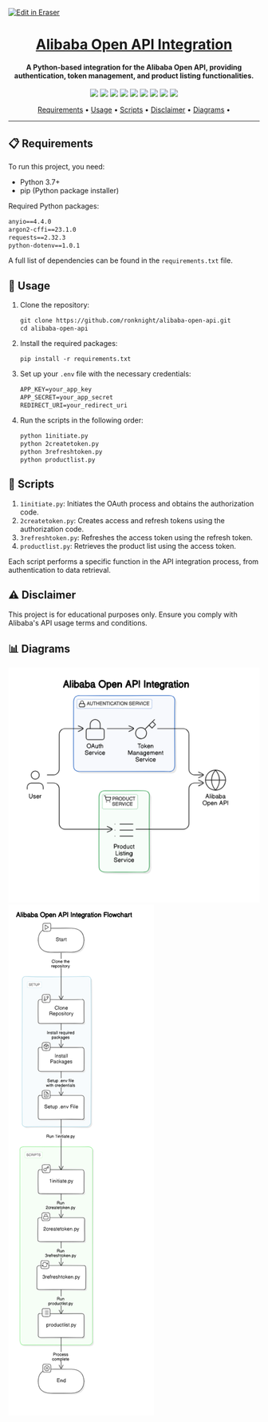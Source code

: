 <p><a target="_blank" href="https://app.eraser.io/workspace/LQCcXFqJOypzDrun3YnZ" id="edit-in-eraser-github-link"><img alt="Edit in Eraser" src="https://firebasestorage.googleapis.com/v0/b/second-petal-295822.appspot.com/o/images%2Fgithub%2FOpen%20in%20Eraser.svg?alt=media&amp;token=968381c8-a7e7-472a-8ed6-4a6626da5501"></a></p>

<h1 align="center"><a href="https://github.com/ronknight/alibaba-open-api">Alibaba Open API Integration</a></h1>
<h4 align="center">A Python-based integration for the Alibaba Open API, providing authentication, token management, and product listing functionalities.
</h4>
<p align="center">
<a href="https://twitter.com/PinoyITSolution"><img src="https://img.shields.io/twitter/follow/PinoyITSolution?style=social"></a>
<a href="https://github.com/ronknight?tab=followers"><img src="https://img.shields.io/github/followers/ronknight?style=social"></a>
<a href="https://github.com/ronknight/ronknight/stargazers"><img src="https://img.shields.io/github/stars/BEPb/BEPb.svg?logo=github"></a>
<a href="https://github.com/ronknight/ronknight/network/members"><img src="https://img.shields.io/github/forks/BEPb/BEPb.svg?color=blue&logo=github"></a>
  <a href="https://youtube.com/@PinoyITSolution"><img src="https://img.shields.io/youtube/channel/subscribers/UCeoETAlg3skyMcQPqr97omg"></a>
<a href="https://github.com/ronknight/alibaba-open-api/issues"><img src="https://img.shields.io/badge/contributions-welcome-brightgreen.svg?style=flat"></a>
<a href="https://github.com/ronknight/alibaba-open-api/blob/master/LICENSE"><img src="https://img.shields.io/badge/License-MIT-yellow.svg"></a>
<a href="#"><img src="https://img.shields.io/badge/Made%20with-Python-1f425f.svg"></a>
<a href="https://github.com/ronknight"><img src="https://img.shields.io/badge/Made%20with%20%F0%9F%A4%8D%20by%20-%20Ronknight%20-%20red"></a>
</p>
<p align="center">
  <a href="#requirements">Requirements</a> •
  <a href="#usage">Usage</a> •
  <a href="#scripts">Scripts</a> •
  <a href="#disclaimer">Disclaimer</a> •
  <a href="#diagrams">Diagrams</a> •
</p>

---

## 📋 Requirements

To run this project, you need:

- Python 3.7+
- pip (Python package installer)

Required Python packages:

```
anyio==4.4.0
argon2-cffi==23.1.0
requests==2.32.3
python-dotenv==1.0.1
```

A full list of dependencies can be found in the `requirements.txt` file.

## 🚀 Usage

1. Clone the repository:
   ```
   git clone https://github.com/ronknight/alibaba-open-api.git
   cd alibaba-open-api
   ```

2. Install the required packages:
   ```
   pip install -r requirements.txt
   ```

3. Set up your `.env` file with the necessary credentials:
   ```
   APP_KEY=your_app_key
   APP_SECRET=your_app_secret
   REDIRECT_URI=your_redirect_uri
   ```

4. Run the scripts in the following order:
   ```
   python 1initiate.py
   python 2createtoken.py
   python 3refreshtoken.py
   python productlist.py
   ```

## 📜 Scripts

1. `1initiate.py`: Initiates the OAuth process and obtains the authorization code.
2. `2createtoken.py`: Creates access and refresh tokens using the authorization code.
3. `3refreshtoken.py`: Refreshes the access token using the refresh token.
4. `productlist.py`: Retrieves the product list using the access token.

Each script performs a specific function in the API integration process, from authentication to data retrieval.

## ⚠️ Disclaimer

This project is for educational purposes only. Ensure you comply with Alibaba's API usage terms and conditions.

<!-- eraser-additional-content -->
## 📊 Diagrams
<!-- eraser-additional-files -->
<a href="/README-Alibaba Open API Integration-2.eraserdiagram" data-element-id="0BmuCW_bBbA32G5-fmgNS"><img src="/.eraser/LQCcXFqJOypzDrun3YnZ___3Jivg2tjMecMlrHwbIVIBR8f7U03___---diagram----6c7c2e2c9f3e61576818dea1e6cfcf11-Alibaba-Open-API-Integration.png" alt="" data-element-id="0BmuCW_bBbA32G5-fmgNS" /></a>
<a href="/README-Alibaba Open API Integration Flowchart-1.eraserdiagram" data-element-id="a-k_kSQRKOeKbttWx1Tsn"><img src="/.eraser/LQCcXFqJOypzDrun3YnZ___3Jivg2tjMecMlrHwbIVIBR8f7U03___---diagram----6084e38ea7f655c95af1aa969aad35f4-Alibaba-Open-API-Integration-Flowchart.png" alt="" data-element-id="a-k_kSQRKOeKbttWx1Tsn" /></a>
<!-- end-eraser-additional-files -->
<!-- end-eraser-additional-content -->
<!--- Eraser file: https://app.eraser.io/workspace/LQCcXFqJOypzDrun3YnZ --->